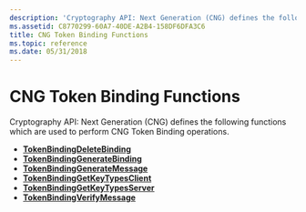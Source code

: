 ```yaml
---
description: 'Cryptography API: Next Generation (CNG) defines the following functions which are used to perform CNG Token Binding operations.'
ms.assetid: C8770299-60A7-40DE-A2B4-158DF6DFA3C6
title: CNG Token Binding Functions
ms.topic: reference
ms.date: 05/31/2018
---
```


# CNG Token Binding Functions

Cryptography API: Next Generation (CNG) defines the following functions which are used to perform CNG Token Binding operations.

-   [**TokenBindingDeleteBinding**](/windows/desktop/api/tokenbinding/nf-tokenbinding-tokenbindingdeletebinding)
-   [**TokenBindingGenerateBinding**](/windows/desktop/api/tokenbinding/nf-tokenbinding-tokenbindinggeneratebinding)
-   [**TokenBindingGenerateMessage**](/windows/desktop/api/tokenbinding/nf-tokenbinding-tokenbindinggeneratemessage)
-   [**TokenBindingGetKeyTypesClient**](/windows/desktop/api/tokenbinding/nf-tokenbinding-tokenbindinggetkeytypesclient)
-   [**TokenBindingGetKeyTypesServer**](/windows/desktop/api/tokenbinding/nf-tokenbinding-tokenbindinggetkeytypesserver)
-   [**TokenBindingVerifyMessage**](/windows/desktop/api/tokenbinding/nf-tokenbinding-tokenbindingverifymessage)

 

 



